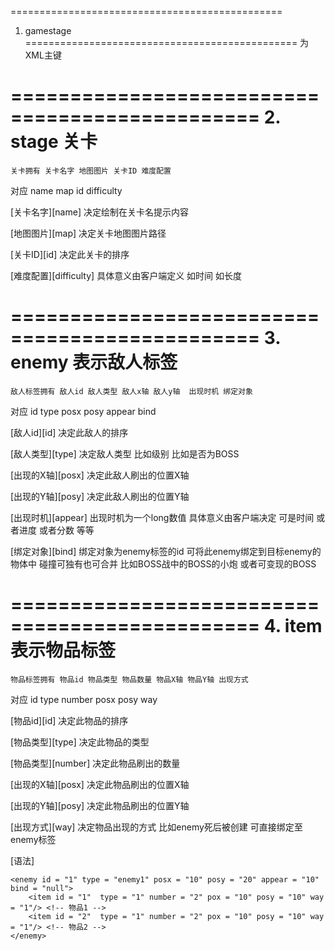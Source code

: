 ===============================================
1.	gamestage
===============================================
	为XML主键

===============================================
2.  stage 关卡
===============================================	
	关卡拥有 关卡名字 地图图片 关卡ID 难度配置

对应          name    map      id     difficulty

[关卡名字][name]
决定绘制在关卡名提示内容

[地图图片][map]
决定关卡地图图片路径

[关卡ID][id]
决定此关卡的排序

[难度配置][difficulty]
具体意义由客户端定义 如时间 如长度

===============================================
3. enemy 表示敌人标签
===============================================
	敌人标签拥有 敌人id 敌人类型 敌人x轴 敌人y轴  出现时机 绑定对象

对应				id    type    posx     posy    appear    bind

[敌人id][id]
决定此敌人的排序

[敌人类型][type]
决定敌人类型 比如级别 比如是否为BOSS

[出现的X轴][posx]
决定此敌人刷出的位置X轴

[出现的Y轴][posy]
决定此敌人刷出的位置Y轴

[出现时机][appear]
出现时机为一个long数值 具体意义由客户端决定 可是时间 或者进度 或者分数 等等

[绑定对象][bind]
绑定对象为enemy标签的id 可将此enemy绑定到目标enemy的物体中 碰撞可独有也可合并 比如BOSS战中的BOSS的小炮 或者可变现的BOSS

===============================================
4. item 表示物品标签
===============================================
	物品标签拥有 物品id 物品类型 物品数量 物品X轴 物品Y轴 出现方式

对应 				id   type     number    posx    posy    way

[物品id][id]
决定此物品的排序

[物品类型][type]
决定此物品的类型

[物品类型][number]
决定此物品刷出的数量

[出现的X轴][posx]
决定此物品刷出的位置X轴

[出现的Y轴][posy]
决定此物品刷出的位置Y轴

[出现方式][way]
决定物品出现的方式 比如enemy死后被创建
可直接绑定至enemy标签


[语法]

	<enemy id = "1" type = "enemy1" posx = "10" posy = "20" appear = "10" bind = "null">
		<item id = "1"  type = "1" number = "2" pox = "10" posy = "10" way = "1"/> <!-- 物品1 -->
		<item id = "2"  type = "1" number = "2" pox = "10" posy = "10" way = "1"/> <!-- 物品2 -->
	</enemy>	